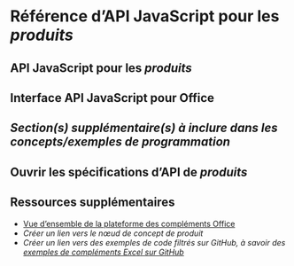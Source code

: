 # <a name="*product*-javascript-api-reference"></a>Référence d’API JavaScript pour les *produits*

<!-- For an example, see [Word JavaScript API reference](https://dev.office.com/reference/add-ins/word/word-add-ins-reference-overview).

-->

<!-- Introduction: Introduce the APIs, including the product-specific API and the shared office.js API.

-->

## <a name="*product*-javascript-api"></a>API JavaScript pour les *produits*

<!-- Describe the product-specific API and programming model.

--> 

## <a name="javascript-api-for-office"></a>Interface API JavaScript pour Office

<!-- Describe how to reference office.js.

-->

## <a name="*additional-section(s)-to-include-programming-concepts/examples*"></a>*Section(s) supplémentaire(s) à inclure dans les concepts/exemples de programmation*

<!-- Optional section to provide specifics and examples for developing with the API.

-->

## <a name="open-*product*-api-specifications"></a>Ouvrir les spécifications d’API de *produits*

<!-- Optional. Link to the [Open API specifications](../../reference/openspec.md) page for details about new APIs in development.

-->

## <a name="additional-resources"></a>Ressources supplémentaires

- [Vue d’ensemble de la plateforme des compléments Office](../../docs/overview/office-add-ins.md)
- *Créer un lien vers le nœud de concept de produit*
- *Créer un lien vers des exemples de code filtrés sur GitHub, à savoir des [exemples de compléments Excel sur GitHub](https://github.com/OfficeDev?page=2&query=Excel&utf8=%E2%9C%93)*

